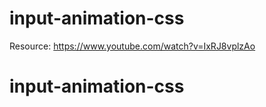 # input-animation-css


Resource: https://www.youtube.com/watch?v=IxRJ8vplzAo
# input-animation-css
